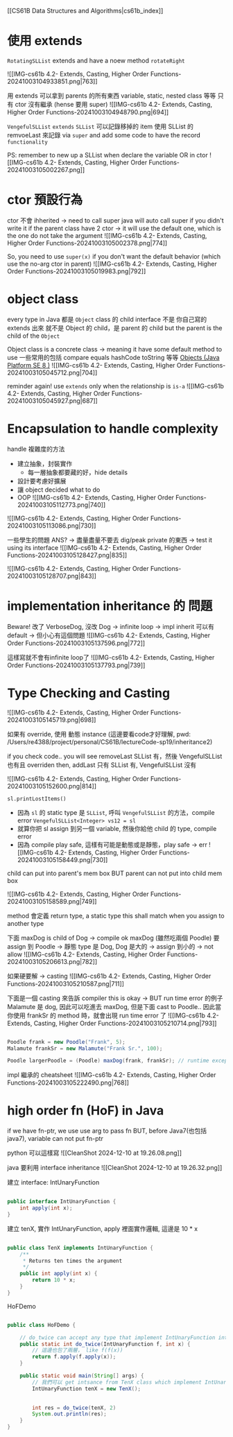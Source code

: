[[CS61B Data Structures and Algorithms|cs61b_index]]

# 使用 extends

`RotatingSLList` extends and have a noew method `rotateRight`

![[IMG-cs61b 4.2- Extends, Casting, Higher Order Functions-20241003104933851.png|763]]


用 extends 可以拿到 parents 的所有東西
variable, static, nested class 等等
只有 ctor 沒有繼承 (hense 要用 super)
![[IMG-cs61b 4.2- Extends, Casting, Higher Order Functions-20241003104948790.png|694]]




`VengefulSLList` `extends` `SLList` 可以記錄移掉的 item
使用 SLList 的 remvoeLast 來記錄 via `super`
and add some code to have the record `functionality`

PS: remember to new up a SLList when declare the variable OR in ctor
![[IMG-cs61b 4.2- Extends, Casting, Higher Order Functions-20241003105002267.png]]


# ctor 預設行為


ctor 不會 ihherited -> need to call super
java will auto call super if you didn't write it
if the parent class have 2 ctor -> it will use the default one, which is the one do not take the argument
![[IMG-cs61b 4.2- Extends, Casting, Higher Order Functions-20241003105002378.png|774]]


So, you need to use `super(x)` if you don't want the default behavior  (which use the no-arg ctor in parent)
![[IMG-cs61b 4.2- Extends, Casting, Higher Order Functions-20241003105019983.png|792]]


# object class
every type in Java 都是 `Object` class 的 child
interface 不是
你自己寫的 extends 出來 就不是 Object 的 child，是 parent 的 child
but the parent is the child of the `Object`


Object class is a concrete class -> meaning it have some default method to use
一些常用的包括
compare
equals
hashCode
toString 等等
[Objects (Java Platform SE 8 )](https://docs.oracle.com/javase/8/docs/api/java/util/Objects.html)
![[IMG-cs61b 4.2- Extends, Casting, Higher Order Functions-20241003105045712.png|704]]



reminder again! use `extends` only when the relationship is `is-a`
![[IMG-cs61b 4.2- Extends, Casting, Higher Order Functions-20241003105045927.png|687]]



# Encapsulation to handle complexity

 handle 複雜度的方法
 - 建立抽象，封裝實作
	 - 每一層抽象都要藏的好，hide details
 - 設計要考慮好擴展
 - 讓 object decided what to do
 - OOP
![[IMG-cs61b 4.2- Extends, Casting, Higher Order Functions-20241003105112773.png|740]]


![[IMG-cs61b 4.2- Extends, Casting, Higher Order Functions-20241003105113086.png|730]]


一些學生的問題
ANS?
-> 盡量盡量不要去 dig/peak private 的東西
-> test it using its interface
![[IMG-cs61b 4.2- Extends, Casting, Higher Order Functions-20241003105128427.png|835]]

![[IMG-cs61b 4.2- Extends, Casting, Higher Order Functions-20241003105128707.png|843]]




# implementation inheritance 的 問題


Beware!
改了 VerboseDog, 沒改 Dog -> infinite loop 
-> impl inherit 可以有 default -> 但小心有這個問題
![[IMG-cs61b 4.2- Extends, Casting, Higher Order Functions-20241003105137596.png|772]]


這樣寫就不會有infinite loop了
![[IMG-cs61b 4.2- Extends, Casting, Higher Order Functions-20241003105137793.png|739]]






# Type Checking and Casting

![[IMG-cs61b 4.2- Extends, Casting, Higher Order Functions-20241003105145719.png|698]]



如果有 override, 使用 動態 instance
(這邊要看code才好理解, pwd: /Users/re4388/project/personal/CS61B/lectureCode-sp19/inheritance2)

if you check code..
you will see removeLast SLList 有，然後 VengefulSLList 也有且 overriden
then, addLast 只有 SLList 有, VengefulSLList 沒有


![[IMG-cs61b 4.2- Extends, Casting, Higher Order Functions-20241003105152600.png|814]]


`sl.printLostItems()`
- 因為 `sl` 的 static type 是 `SLList`, 呼叫 `VengefulSLList` 的方法，compile error
`VengefulSLList<Integer> vs12 = sl`
- 就算你把 sl assign 到另一個 variable, 然後你給他 child 的 type, compile error
- 因為 compile play safe, 這樣有可能是動態或是靜態，play safe -> err
![[IMG-cs61b 4.2- Extends, Casting, Higher Order Functions-20241003105158449.png|730]]



child can put into parent's mem box
BUT
parent can not put into child mem box

![[IMG-cs61b 4.2- Extends, Casting, Higher Order Functions-20241003105158589.png|749]]


method 會定義 return type, a static type
this shall match when you assign to another type

下面
maxDog is child of Dog -> compile ok
maxDog (雖然吃兩個 Poodle) 要 assign 到 Poodle 
-> 靜態 type 是 Dog, Dog 是大的 -> assign 到小的 -> not allow
![[IMG-cs61b 4.2- Extends, Casting, Higher Order Functions-20241003105206613.png|782]]



如果硬要解 -> casting
![[IMG-cs61b 4.2- Extends, Casting, Higher Order Functions-20241003105210587.png|711]]



下面是一個 casting 來告訴 compiler this is okay -> BUT run time error 的例子
Malamute 是 dog, 因此可以吃進去 maxDog, 但是下面 cast to Poodle..
因此當你使用 frankSr 的 method 時，就會出現 run time error 了
![[IMG-cs61b 4.2- Extends, Casting, Higher Order Functions-20241003105210714.png|793]]

```java

Poodle frank = new Poodle("Frank", 5);
Malamute frankSr = new Malamute("Frank Sr.", 100);

Poodle largerPoodle = (Poodle) maxDog(frank, frankSr); // runtime exception!

```



impl 繼承的 cheatsheet
![[IMG-cs61b 4.2- Extends, Casting, Higher Order Functions-20241003105222490.png|768]]


# high order fn (HoF) in Java

if we have fn-ptr, we use use arg to pass fn
BUT, before Java7(也包括 java7), variable can not put fn-ptr


python 可以這樣寫
![[CleanShot 2024-12-10 at 19.26.08.png]]



java 要利用 interface inheritance
![[CleanShot 2024-12-10 at 19.26.32.png]]

建立 interface: IntUnaryFunction
```java 

public interface IntUnaryFunction {
    int apply(int x);
}

```


建立 tenX, 實作 IntUnaryFunction, apply 裡面實作邏輯, 這邊是 10 * x
```java

public class TenX implements IntUnaryFunction {
    /**
     * Returns ten times the argument
     */
    public int apply(int x) {
        return 10 * x;
    }
}


```


HoFDemo
```java

public class HoFDemo {

    // do_twice can accept any type that implement IntUnaryFunction interface
    public static int do_twice(IntUnaryFunction f, int x) {
        // 這邊也包了兩層， like f(f(x))
        return f.apply(f.apply(x));
    }

    public static void main(String[] args) {
        // 我們可以 get intsance from TenX class which implement IntUnaryFunction
        IntUnaryFunction tenX = new TenX();

        
        int res = do_twice(tenX, 2)
        System.out.println(res);
    }
}


```
